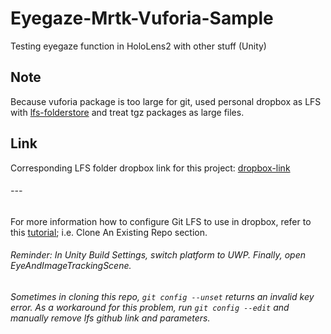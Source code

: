 # Eyegaze-Mrtk-Vuforia-Sample
Testing eyegaze function in HoloLens2 with other stuff (Unity)

## Note
Because vuforia package is too large for git, used personal dropbox as LFS with [lfs-folderstore](https://github.com/sinbad/lfs-folderstore) and treat tgz packages as large files.

## Link
Corresponding LFS folder dropbox link for this project:
[dropbox-link](https://www.dropbox.com/sh/5ckr9om9wete8us/AADUFSx7V7gHSfYPZLM83GCba?dl=0)

###### ---
For more information how to configure Git LFS to use in dropbox, refer to this [tutorial](https://weirdbearddev.com/resources/learning/configuring-git-lfs-to-use-dropbox/); i.e. Clone An Existing Repo section.

###### Reminder: In Unity Build Settings, switch platform to UWP. Finally, open EyeAndImageTrackingScene.

###### Sometimes in cloning this repo, `git config --unset` returns an invalid key error. As a workaround for this problem, run `git config --edit` and manually remove lfs github link and parameters.